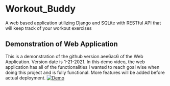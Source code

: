 # Workout_Buddy
A web based application utilizing Django and SQLite with RESTful API that will keep track of your workout exercises

## Demonstration of Web Application
This is a demonstration of the github version aee6ac6 of the Web Application. Version date is 1-21-2021. In this demo video, the web application has all of the 
functionalities I wanted to reach goal wise when doing this project and is fully functional. More features will be added before actual deployment.
[![Demo](http://img.youtube.com/vi/NKZO4Nkn2vw/0.jpg)](https://www.youtube.com/watch?v=NKZO4Nkn2vw&feature=youtu.be "Demo")
